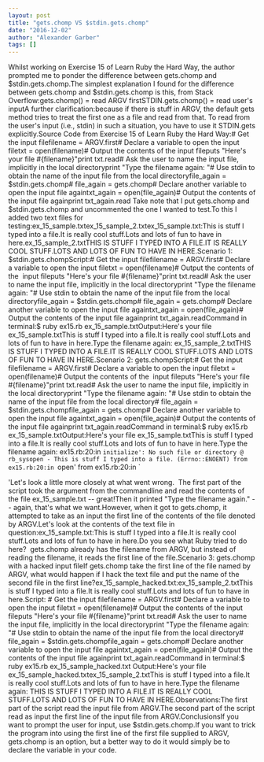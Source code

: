 ```yaml
---
layout: post
title: "gets.chomp VS $stdin.gets.chomp"
date: "2016-12-02"
author: "Alexander Garber"
tags: []
---
```


Whilst working on Exercise 15 of Learn Ruby the Hard Way, the author prompted me to ponder the difference between gets.chomp and $stdin.gets.chomp.The simplest explanation I found for the difference between gets.chomp and $stdin.gets.chomp is this, from Stack Overflow:gets.chomp() = read ARGV firstSTDIN.gets.chomp() = read user's inputA further clarification:because if there is stuff in ARGV, the default gets method tries to treat the first one as a file and read from that. To read from the user's input (i.e., stdin) in such a situation, you have to use it STDIN.gets explicitly.Source Code from Exercise 15 of Learn Ruby the Hard Way:# Get the input filefilename = ARGV.first# Declare a variable to open the input filetxt = open(filename)# Output the contents of the input fileputs "Here's your file #{filename}"print txt.read# Ask the user to name the input file, implicitly in the local directoryprint "Type the filename again: "# Use stdin to obtain the name of the input file from the local directoryfile_again = $stdin.gets.chomp# file_again = gets.chomp# Declare another variable to open the input file againtxt_again = open(file_again)# Output the contents of the input file againprint txt_again.read Take note that I put gets.chomp and $stdin.gets.chomp and uncommented the one I wanted to test.To this I added two text files for testing:ex_15_sample.txtex_15_sample_2.txtex_15_sample.txt:This is stuff I typed into a file.It is really cool stuff.Lots and lots of fun to have in here.ex_15_sample_2.txtTHIS IS STUFF I TYPED INTO A FILE.IT IS REALLY COOL STUFF.LOTS AND LOTS OF FUN TO HAVE IN HERE.Scenario 1: $stdin.gets.chompScript:# Get the input filefilename = ARGV.first# Declare a variable to open the input filetxt = open(filename)# Output the contents of the  input fileputs "Here's your file #{filename}"print txt.read# Ask the user to name the input file, implicitly in the local directoryprint "Type the filename again: "# Use stdin to obtain the name of the input file from the local directoryfile_again = $stdin.gets.chomp# file_again = gets.chomp# Declare another variable to open the input file againtxt_again = open(file_again)# Output the contents of the input file againprint txt_again.readCommand in terminal:$ ruby ex15.rb ex_15_sample.txtOutput:Here's your file ex_15_sample.txtThis is stuff I typed into a file.It is really cool stuff.Lots and lots of fun to have in here.Type the filename again: ex_15_sample_2.txtTHIS IS STUFF I TYPED INTO A FILE.IT IS REALLY COOL STUFF.LOTS AND LOTS OF FUN TO HAVE IN HERE.Scenario 2: gets.chompScript:# Get the input filefilename = ARGV.first# Declare a variable to open the input filetxt = open(filename)# Output the contents of the  input fileputs "Here's your file #{filename}"print txt.read# Ask the user to name the input file, implicitly in the local directoryprint "Type the filename again: "# Use stdin to obtain the name of the input file from the local directory# file_again = $stdin.gets.chompfile_again = gets.chomp# Declare another variable to open the input file againtxt_again = open(file_again)# Output the contents of the input file againprint txt_again.readCommand in terminal:$ ruby ex15.rb ex_15_sample.txtOutput:Here's your file ex_15_sample.txtThis is stuff I typed into a file.It is really cool stuff.Lots and lots of fun to have in here.Type the filename again: ex15.rb:20:in `initialize': No such file or directory @ rb_sysopen - This is stuff I typed into a file. (Errno::ENOENT) from ex15.rb:20:in `open' from ex15.rb:20:in `<main>'Let's look a little more closely at what went wrong.  The first part of the script took the argument from the commandline and read the contents of the file ex_15_sample.txt -- great!Then it printed "Type the filename again." -- again, that's what we want.However, when it got to gets.chomp, it attempted to take as an input the first line of the contents of the file denoted by ARGV.Let's look at the contents of the text file in question:ex_15_sample.txt:This is stuff I typed into a file.It is really cool stuff.Lots and lots of fun to have in here.Do you see what Ruby tried to do here?  gets.chomp already has the filename from ARGV, but instead of reading the filename, it reads the first line of the file.Scenario 3: gets.chomp with a hacked input fileIf gets.chomp take the first line of the file named by ARGV, what would happen if I hack the text file and put the name of the second file in the first line?ex_15_sample_hacked.txt:ex_15_sample_2.txtThis is stuff I typed into a file.It is really cool stuff.Lots and lots of fun to have in here.Script: # Get the input filefilename = ARGV.first# Declare a variable to open the input filetxt = open(filename)# Output the contents of the input fileputs "Here's your file #{filename}"print txt.read# Ask the user to name the input file, implicitly in the local directoryprint "Type the filename again: "# Use stdin to obtain the name of the input file from the local directory# file_again = $stdin.gets.chompfile_again = gets.chomp# Declare another variable to open the input file againtxt_again = open(file_again)# Output the contents of the input file againprint txt_again.readCommand in terminal:$ ruby ex15.rb ex_15_sample_hacked.txt Output:Here's your file ex_15_sample_hacked.txtex_15_sample_2.txtThis is stuff I typed into a file.It is really cool stuff.Lots and lots of fun to have in here.Type the filename again: THIS IS STUFF I TYPED INTO A FILE.IT IS REALLY COOL STUFF.LOTS AND LOTS OF FUN TO HAVE IN HERE.Observations:The first part of the script read the input file from ARGV.The second part of the script read as input the first line of the input file from ARGV.ConclusionsIf you want to prompt the user for input, use $stdin.gets.chomp.If you want to trick the program into using the first line of the first file supplied to ARGV, gets.chomp is an option, but a better way to do it would simply be to declare the variable in your code.